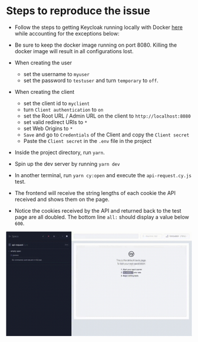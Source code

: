 # Steps to reproduce the issue

- Follow the steps to getting Keycloak running locally with Docker [here](https://www.keycloak.org/getting-started/getting-started-docker) while accounting for the exceptions below:
* Be sure to keep the docker image running on port 8080. Killing the docker image will result in all configurations lost.
* When creating the user
  * set the username to `myuser`
  * set the password to `testuser` and turn `temporary` to `off`.

* When creating the client
  * set the client id to `myclient`
  * turn `Client authentication` to `on`
  * set the Root URL / Admin URL on the client to `http://localhost:8080`
  * set valid redirect URIs to `*`
  * set Web Origins to `*`
  * `Save` and go to `Credentials` of the Client and copy the `Client secret`
  * Paste the `Client secret` in the `.env` file in the project

* Inside the project directory, run `yarn`.
* Spin up the dev server by running `yarn dev`
* In another terminal, run `yarn cy:open` and execute the `api-request.cy.js` test.
* The frontend will receive the string lengths of each cookie the API received and shows them on the page.
* Notice the cookies received by the API and returned back to the test page are all doubled. The bottom line `all:` should display a value below `600`.

![Recording of the test](docs/api-request.cy.ts.gif)
